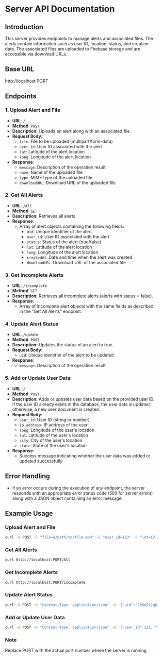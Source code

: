 # Server API Documentation

## Introduction

This server provides endpoints to manage alerts and associated files. The alerts contain information such as user ID, location, status, and creation date. The associated files are uploaded to Firebase storage and are accessible via download URLs.

## Base URL
http://localhost:PORT


## Endpoints

### 1. Upload Alert and File

- **URL**: `/`
- **Method**: `POST`
- **Description**: Uploads an alert along with an associated file.
- **Request Body**:
  - `file`: File to be uploaded (multipart/form-data)
  - `user_id`: User ID associated with the alert
  - `lat`: Latitude of the alert location
  - `long`: Longitude of the alert location
- **Response**:
  - `message`: Description of the operation result
  - `name`: Name of the uploaded file
  - `type`: MIME type of the uploaded file
  - `downloadURL`: Download URL of the uploaded file

### 2. Get All Alerts

- **URL**: `/All`
- **Method**: `GET`
- **Description**: Retrieves all alerts.
- **Response**:
  - Array of alert objects containing the following fields:
    - `uid`: Unique identifier of the alert
    - `user_id`: User ID associated with the alert
    - `status`: Status of the alert (true/false)
    - `lat`: Latitude of the alert location
    - `long`: Longitude of the alert location
    - `createdAt`: Date and time when the alert was created
    - `downloadURL`: Download URL of the associated file

### 3. Get Incomplete Alerts

- **URL**: `/incomplete`
- **Method**: `GET`
- **Description**: Retrieves all incomplete alerts (alerts with status = false).
- **Response**:
  - Array of incomplete alert objects with the same fields as described in the "Get All Alerts" endpoint.

### 4. Update Alert Status

- **URL**: `/update`
- **Method**: `POST`
- **Description**: Updates the status of an alert to true.
- **Request Body**:
  - `uid`: Unique identifier of the alert to be updated
- **Response**:
  - `message`: Description of the operation result

### 5. Add or Update User Data

- **URL**: `/`
- **Method**: `POST`
- **Description**: Adds or updates user data based on the provided user ID. If the user ID already exists in the database, the user data is updated; otherwise, a new user document is created.
- **Request Body**:
  - `user_id`: User ID (string or number)
  - `ip_address`: IP address of the user
  - `long`: Longitude of the user's location
  - `lat`: Latitude of the user's location
  - `city`: City of the user's location
  - `state`: State of the user's location
- **Response**:
  - Success message indicating whether the user data was added or updated successfully

## Error Handling

- If an error occurs during the execution of any endpoint, the server responds with an appropriate error status code (500 for server errors) along with a JSON object containing an error message.

## Example Usage

### Upload Alert and File

```bash
curl -X POST -F "file=@/path/to/file.mp4" -F "user_id=123" -F "lat=12.345" -F "long=67.890" http://localhost:PORT/

```
### Get All Alerts
```bash
curl http://localhost:PORT/All
```

### Get Incomplete Alerts
```bash
curl http://localhost:PORT/incomplete
```

### Update Alert Status
```bash
curl -X POST -H "Content-Type: application/json" -d '{"uid":"2VGQCs2qGiFLvIlGFGZr"}' http://localhost:PORT/update
```

### Add or Update User Data
```bash
curl -X POST -H "Content-Type: application/json" -d '{"user_id":123, "ip_address":"192.168.0.1", "long":12.345, "lat":67.890, "city":"Example City", "state":"Example State"}' http://localhost:PORT/
```

### Note
Replace PORT with the actual port number where the server is running.